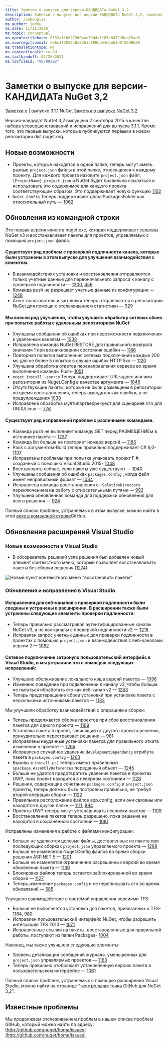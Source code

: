 ```yaml
---
title: Заметки о выпуске для версии-КАНДИДАТа NuGet 3,2
description: Заметки о выпуске для версии-КАНДИДАТа NuGet 3,2, включая известные проблемы, исправления ошибок, добавленные функции и DCR.
author: JonDouglas
ms.author: jodou
ms.date: 11/11/2016
ms.topic: conceptual
ms.openlocfilehash: 8132affb8273604ae79d4e1f85e6072d8eaf5ad6
ms.sourcegitcommit: ee6c3f203648a5561c809db54ebeb1d0f0598b68
ms.translationtype: MT
ms.contentlocale: ru-RU
ms.lasthandoff: 01/26/2021
ms.locfileid: "98780292"
---
```

# <a name="nuget-32-rc-release-notes"></a>Заметки о выпуске для версии-КАНДИДАТа NuGet 3,2

[Заметки о](../release-notes/nuget-3.1.1.md)  |  выпуске 3.1.1 NuGet [Заметки о выпуске NuGet 3,2](../release-notes/nuget-3.2.md)

Версия-кандидат NuGet 3,2 выпущена 2 сентября 2015 в качестве набора усовершенствований и исправлений для выпуска 3.1.1.  Кроме того, это первые выпуски, которые публикуются первыми в новом репозитории dist.nuget.org.

## <a name="new-features"></a>Новые возможности

* Проекты, которые находятся в одной папке, теперь могут иметь разные `project.json` файлы в этой папке, относящиеся к каждому проекту.  Для каждого проекта назовите `project.json` файл, `{ProjectName}.project.json` и NuGet будет правильно ссылаться и использовать это содержимое для каждого проекта соответствующим образом.  Это поддерживает новую функцию  [1102](https://github.com/NuGet/Home/issues/1102)
* `NuGet.Config` Теперь поддерживает globalPackagesFolder как относительный путь — [1062](https://github.com/NuGet/Home/issues/1062)

## <a name="command-line-updates"></a>Обновления из командной строки

Это первая версия клиента nuget.exe, которая поддерживает серверы NuGet v3 и восстанавливает пакеты для проектов, управляемых с помощью `project.json` файла.

#### <a name="there-were-a-number-of-authenticated-feed-issues-that-were-addressed-in-this-release-to-improve-interactions-with-the-client"></a>Существует ряд проблем с проверкой подлинности канала, которые были устранены в этом выпуске для улучшения взаимодействия с клиентом.

* В взаимодействиях установки и восстановления отправляются только учетные данные для первоначального запроса к каналу с проверкой подлинности — [1300](https://github.com/NuGet/Home/issues/1300), [456](https://github.com/NuGet/Home/issues/456)
* Команда push не разрешает учетные данные из конфигурации — [1248](https://github.com/NuGet/Home/issues/1248)
* Агент пользователя и заголовки теперь отправляются в репозитории NuGet для помощи с отслеживанием статистики — [929](https://github.com/NuGet/Home/issues/929)

#### <a name="we-made-a-number-of-improvements-to-better-handle-network-failures-while-attempting-to-work-with-a-remote-nuget-repository"></a>Мы внесли ряд улучшений, чтобы улучшить обработку сетевых сбоев при попытке работы с удаленным репозиторием NuGet:

* Улучшены сообщения об ошибках при невозможности подключения к удаленным каналам — [1238](https://github.com/NuGet/Home/issues/1238)
* Исправлена команда NuGet RESTORE для правильного возврата значения 1 при возникновении состояния ошибки — [1186](https://github.com/NuGet/Home/issues/1186)
* Повторная попытка выполнения сетевых подключений каждые 200 мс для не более 5 попыток в случае ошибок HTTP 5xx — [1120](https://github.com/NuGet/Home/issues/1120)
* Улучшена обработка ответов перенаправления сервера во время выполнения команды Push- [1051](https://github.com/NuGet/Home/issues/1051)
* `nuget install -source` Теперь поддерживает URL-адрес или имя репозитория из Nuget.Config в качестве аргумента — [1046](https://github.com/NuGet/Home/issues/1046)
* Отсутствующие пакеты, которые не были размещены в репозитории во время восстановления, теперь выводятся как ошибки, а не предупреждения [1038](https://github.com/NuGet/Home/issues/1038)
* Исправлена обработка мултипартвебрекуест для сценариев \r\n для UNIX/Linux — [776](https://github.com/NuGet/Home/issues/776)

#### <a name="there-are-a-number-of-fixes-to-issues-with-various-commands"></a>Существует ряд исправлений проблем с различными командами.

* Команда push не выполняет команду GET перед РАЗМЕЩЕНИЕм в источнике пакета — [1237](https://github.com/NuGet/Home/issues/1237)
* Команда list больше не повторяет номера версий — [1185](https://github.com/NuGet/Home/issues/1185)
* Pack с аргументом-Build теперь правильно поддерживает C# 6,0- [1107](https://github.com/NuGet/Home/issues/1107)
* Исправлены проблемы при попытке упаковать проект F #, созданный с помощью Visual Studio 2015- [1048](https://github.com/NuGet/Home/issues/1048)
* Восстановить сейчас, если пакеты уже существуют — [1040](https://github.com/NuGet/Home/issues/1040)
* Улучшены сообщения об ошибках `packages.config` , когда файл имеет неправильный формат — [1034](https://github.com/NuGet/Home/issues/1034)
* Исправлена команда восстановления с `-SolutionDirectory` переключением на работу с относительными путями — [992](https://github.com/NuGet/Home/issues/992)
* Улучшена обновленная команда для поддержки обновления для всего решения — [924](https://github.com/NuGet/Home/issues/924)

Полный список проблем, устраняемых в этом выпуске, можно найти в этой [вехе в командной строке](https://github.com/nuget/home/issues?utf8=%E2%9C%93&q=is%3Aissue+milestone%3A3.2.0-commandline+is%3Aclosed+-label%3AClosedAs%3ADuplicate)GitHub.

## <a name="visual-studio-extension-updates"></a>Обновления расширений Visual Studio

### <a name="new-features-in-visual-studio"></a>Новые возможности в Visual Studio

* В обозреватель решений узла решения был добавлен новый элемент контекстного меню, который позволяет восстанавливать пакеты без сборки решения ([1274](https://github.com/NuGet/Home/issues/1274)).

![Новый пункт контекстного меню "восстановить пакеты"](./media/NuGet-3.2/newContextMenu.png)

### <a name="updates-and-fixes-in-visual-studio"></a>Обновления и исправления в Visual Studio

#### <a name="the-fixes-for-authenticated-feeds-were-rolled-up-and-addressed-in-the-extension-as-well--the-following-authentication-items-were-also-addressed-in-the-extension"></a>Исправления для веб-каналов с проверкой подлинности были сведены и устранены в расширении.  В расширении также были устранены следующие элементы проверки подлинности:

* Теперь правильно рассматривая аутентифицированные каналы NuGet v3, а не как каналы с проверкой подлинности v2 — [1216](https://github.com/NuGet/Home/issues/1216)
* Исправлен запрос учетных данных для проверки подлинности в проектах с помощью `project.json` и взаимодействия с веб-каналами версии 2 — [1082](https://github.com/NuGet/Home/issues/1082)

#### <a name="network-connectivity-had-affected-the-user-interface-in-visual-studio-and-we-addressed-this-with-the-following-fixes"></a>Сетевое подключение затронуло пользовательский интерфейс в Visual Studio, и мы устранили это с помощью следующих исправлений:

* Улучшено обслуживание локального кэша версий пакетов — [1096](https://github.com/NuGet/Home/issues/1096)
* Изменено поведение при подключении к каналу v3, чтобы больше не пытаться обработать его как веб-канал v2 — [1253](https://github.com/NuGet/Home/issues/1253)
* Теперь предотвращение сбоев установки при установке пакета с несколькими источниками пакетов — [1183](https://github.com/NuGet/Home/issues/1183)

Мы улучшили обработку взаимодействий с операциями сборки:

* Теперь продолжается сборка проектов при сбое восстановления пакетов для одного проекта — [1169](https://github.com/NuGet/Home/issues/1169)
* Установка пакета в проект, зависящий от другого проекта решения, принудительно перестраивает решение — [981](https://github.com/NuGet/Home/issues/981)
* Исправлены неудачные установки пакетов для правильного отката изменений в проекте — [1265](https://github.com/NuGet/Home/issues/1265)
* Исправлено случайное удаление `developmentDependency` атрибута пакета в `packages.config`  -  [1263](https://github.com/NuGet/Home/issues/1263)
* Вызовы к `install.ps1` теперь имеют правильный `$package.AssemblyReferences` переданный объект — [1245](https://github.com/NuGet/Home/issues/1245)
* Больше не удается предотвратить удаление пакетов в проектах UWP, пока проект находится в неверном состоянии — [1128](https://github.com/NuGet/Home/issues/1128)
* Решения, содержащие сочетание `packages.config` и `project.json` проекты, теперь должны быть построены правильно, не требуя второй операции сборки — [1122](https://github.com/NuGet/Home/issues/1122)
* Правильное расположение файлов app.config, если они связаны или находятся в другой папке — [1111](https://github.com/NuGet/Home/issues/1111), [894](https://github.com/NuGet/Home/issues/894)
* Проекты UWP теперь могут устанавливать несписки пакетов — [1109](https://github.com/NuGet/Home/issues/1109)
* Восстановление пакетов теперь разрешено, пока решение не находится в сохраненном состоянии — [1081](https://github.com/NuGet/Home/issues/1081)


Исправлены изменения в работе с файлами конфигурации:

* Больше не удаляются целевые файлы, доставленные из пакета при последующих сборках `project.json` управляемого проекта — [1288](https://github.com/NuGet/Home/issues/1288)
* Больше не изменяется Nuget.Config файлов во время сборки решения ASP.NET 5 — [1201](https://github.com/NuGet/Home/issues/1201)
* Больше не изменяется ограничение разрешенных версий во время обновления пакета — [1130](https://github.com/NuGet/Home/issues/1130)
* Блокировка файлов теперь остается заблокированной во время сборки — [1127](https://github.com/NuGet/Home/issues/1127)
* Теперь изменение `packages.config` и не переписывать его во время обновлений — [585](https://github.com/NuGet/Home/issues/585)


Улучшено взаимодействие с системой управления версиями TFS:

* Больше не выполняется установка для пакетов, привязанных к TFS- [1164](https://github.com/NuGet/Home/issues/1164), [980](https://github.com/NuGet/Home/issues/980)
* Исправлен пользовательский интерфейс NuGet, чтобы разрешить интеграцию TFS 2013 — [1071](https://github.com/NuGet/Home/issues/1071)
* Исправленные ссылки на пакеты, восстановленные для правильной работы, поступают из папки Packages- [1004](https://github.com/NuGet/Home/issues/1004)

Наконец, мы также улучшили следующие элементы:

* Уровень детализации сообщений журнала, уменьшенных для `project.json` управляемых проектов — [1163](https://github.com/NuGet/Home/issues/1163)
* Теперь правильно отображает установленную версию пакета в пользовательском интерфейсе — [1061](https://github.com/NuGet/Home/issues/1061)


Полный список проблем, устраняемых с помощью расширения Visual Studio, можно найти на странице " [контрольная точка](https://github.com/nuget/home/issues?q=is%3Aissue+is%3Aclosed+-label%3AClosedAs%3ADuplicate+milestone%3A3.2) GitHub для NuGet 3,2".

## <a name="known-issues"></a>Известные проблемы

Мы продолжаем отслеживанием проблем в нашем списке проблем GitHub, который можно найти по адресу: [http://github.com/nuget/home/issues](http://github.com/nuget/home/issues)